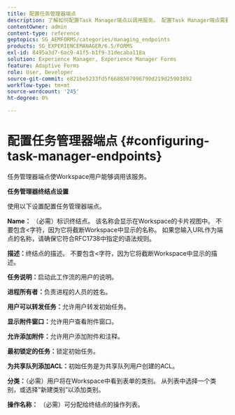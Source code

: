 ```yaml
---
title: 配置任务管理器端点
description: 了解如何配置Task Manager端点以调用服务。 配置Task Manager端点需要不同的设置。
contentOwner: admin
content-type: reference
geptopics: SG_AEMFORMS/categories/managing_endpoints
products: SG_EXPERIENCEMANAGER/6.5/FORMS
exl-id: 8495a3d7-6ac9-41f5-b1f9-31decaba118a
solution: Experience Manager, Experience Manager Forms
feature: Adaptive Forms
role: User, Developer
source-git-commit: e821be5233fd5f6688507096790d219d25903892
workflow-type: tm+mt
source-wordcount: '245'
ht-degree: 0%

---
```


# 配置任务管理器端点 {#configuring-task-manager-endpoints}

任务管理器端点使Workspace用户能够调用该服务。

**任务管理器终结点设置**

使用以下设置配置任务管理器端点。

**Name：** （必需）标识终结点。 该名称会显示在Workspace的卡片视图中。 不要包含&lt;字符，因为它将截断Workspace中显示的名称。 如果您输入URL作为端点的名称，请确保它符合RFC1738中指定的语法规则。

**描述：**&#x200B;终结点的描述。 不要包含&lt;字符，因为它将截断Workspace中显示的描述。

**任务说明：**&#x200B;启动此工作流的用户的说明。

**进程所有者：**&#x200B;负责进程的人员的姓名。

**用户可以转发任务：**&#x200B;允许用户转发初始任务。

**显示附件窗口：**&#x200B;允许用户查看附件窗口。

**允许添加附件：**&#x200B;允许用户添加附件和注释。

**最初锁定的任务：**&#x200B;锁定初始任务。

**为共享队列添加ACL：**&#x200B;初始任务是为共享队列用户创建的ACL。

**分类：**（必需）用户将在Workspace中看到表单的类别。 从列表中选择一个类别，或选择“新建类别”以添加类别。

**操作名称：** （必需）可分配给终结点的操作列表。
